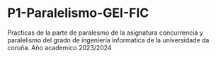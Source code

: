 # P1-Paralelismo-GEI-FIC
Practicas de la parte de paralesmo de la asignatura concurrencia y paralelismo del grado de ingeniería informatica de la universidade da coruña.
Año academico 2023/2024
